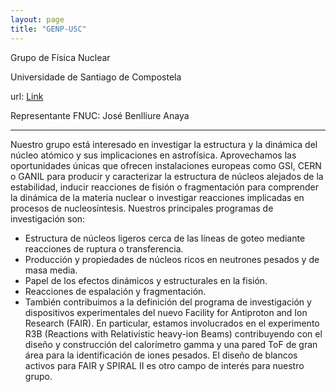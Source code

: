 ```yaml
---
layout: page
title: "GENP-USC"
---
```


Grupo de Física Nuclear

Universidade de Santiago de Compostela

url: [Link](https://www.usc.gal/genp/)

Representante FNUC: José Benlliure Anaya

---

Nuestro grupo está interesado en investigar la estructura y la dinámica del núcleo atómico y sus implicaciones en astrofísica. Aprovechamos las oportunidades únicas que ofrecen instalaciones europeas como GSI, CERN o GANIL para producir y caracterizar la estructura de núcleos alejados de la estabilidad, inducir reacciones de fisión o fragmentación para comprender la dinámica de la materia nuclear o investigar reacciones implicadas en procesos de nucleosíntesis. Nuestros principales programas de investigación son:

- Estructura de núcleos ligeros cerca de las líneas de goteo mediante reacciones de ruptura o transferencia.
- Producción y propiedades de núcleos ricos en neutrones pesados ​​y de masa media.
- Papel de los efectos dinámicos y estructurales en la fisión.
- Reacciones de espalación y fragmentación.
- También contribuimos a la definición del programa de investigación y dispositivos experimentales del nuevo Facility for Antiproton and Ion Research (FAIR). En particular, estamos involucrados en el experimento R3B (Reactions with Relativistic heavy-ion Beams) contribuyendo con el diseño y construcción del calorímetro gamma y una pared ToF de gran área para la identificación de iones pesados. El diseño de blancos activos para FAIR y SPIRAL II es otro campo de interés para nuestro grupo.
